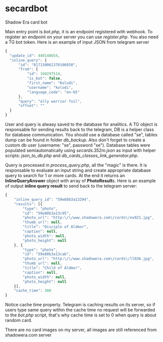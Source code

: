 # secardbot
Shadow Era card bot


Main entry point is _bot.php_, it is an endpoint registered with webhook. To register an endpoint on your server you can use _register.php_. You also need a TG bot token.
Here is an example of input JSON from telegram server
```javascript
{
  "update_id": 440148654,
  "inline_query": {
      "id": "817150061370106850",
      "from": {
          "id": 160297514,
          "is_bot": false,
          "first_name": "Kolodi",
          "username": "kolodi",
          "language_code": "en-US"
      },
      "query": "ally warrior foil",
      "offset": ""
  }
}
```
User and query is alwasy saved to the database for analitics.
A TG object is responsable for sending results back to the telegram, DB is a helper class for database communication. You should use a database called "se", tables dump can be found in folder _db_backup_. Also don't forget to create a custom db user (username: "se", password "se"). Database tables were populated semiautomatically using _secards.352m.json_ as input with helper scripts: _json_to_db.php_ and _db_cards_classes_link_generator.php_.

Query is processed in _process_query.php_, all the "magic" is there. It is responsable to evaluate an input string and create appropriate database query to search for 1 or more cards. At the end it returns an **InlineQueryAnswer** object with array of **PhotoResult**s.
Here is an example of output **inline query result** to send back to the telegram server:
```javascript
{
    "inline_query_id": "59e88b3a13294",
    "results": [{
        "type": "photo",
        "id": "59e88b3a13c95",
        "photo_url": "http:\/\/www.shadowera.com\/cards\/ex021.jpg",
        "thumb_url": null,
        "title": "Disciple of Aldmor",
        "caption": null,
        "photo_width": null,
        "photo_height": null
    }, {
        "type": "photo",
        "id": "59e88b3a13cab",
        "photo_url": "http:\/\/www.shadowera.com\/cards\/ll036.jpg",
        "thumb_url": null,
        "title": "Child of Aldmor",
        "caption": null,
        "photo_width": null,
        "photo_height": null
    }],
    "cache_time": 300
}
```

Notice cache time property. Telegram is caching results on its server, so if users type same query within the cache time no request will be forwarded to the _bot.php_ script, that's why cache time is set to 0 when query is about random card.

There are no card images on my server, all images are still referenced from shadowera.com server
